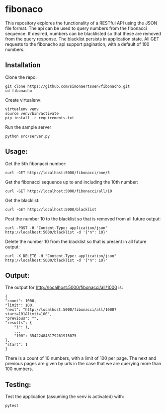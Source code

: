 # fibonaco
This repository explores the functionality of a RESTful API using the JSON file format. The api can be used to query numbers from the fibonacci sequence. If desired, numbers can be blacklisted so that these are removed from the query response. The blacklist persists in application state. All GET requests to the fibonacho api support pagination, with a default of 100 numbers.

## Installation
Clone the repo:

    git clone https://github.com/simonaertssen/fibonacho.git
    cd fibonacho

Create virtualenv:

    virtualenv venv
    source venv/bin/activate
    pip install -r requirements.txt

Run the sample server

    python src/server.py

## Usage:
Get the 5th fibonacci number:

    curl -GET http://localhost:5000/fibonacci/one/5

Get the fibonacci sequence up to and including the 10th number:

    curl -GET http://localhost:5000/fibonacci/all/10

Get the blacklist:

    curl -GET http://localhost:5000/blacklist

Post the number 10 to the blacklist so that is removed from all future output:

    curl -POST -H "Content-Type: application/json" http://localhost:5000/blacklist -d '{"n": 10}'

Delete the number 10 from the blacklist so that is present in all future output:

    curl -X DELETE -H "Content-Type: application/json" http://localhost:5000/blacklist -d '{"n": 10}'

## Output:
The output for [http://localhost:5000/fibonacci/all/1000](http://localhost:5000/fibonacci/all/1000) is:

    {
    "count": 1000, 
    "limit": 100, 
    "next": "http://localhost:5000/fibonacci/all/1000?start=101&limit=100", 
    "previous": "", 
    "results": {
        "1": 1, 
        ...
        "100": 354224848179261915075
    }, 
    "start": 1
    }

There is a count of 10 numbers, with a limit of 100 per page. The next and previous pages are given by urls in the case that we are querying more than 100 numbers.

## Testing:
Test the application (assuming the venv is activated) with:

    pytest
